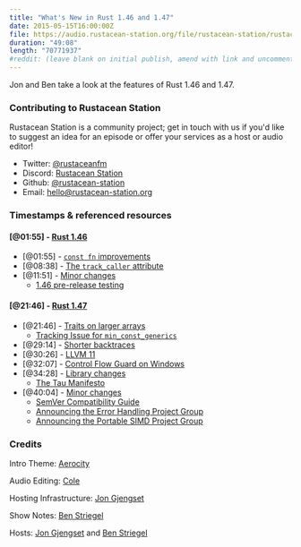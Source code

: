 ```yaml
---
title: "What's New in Rust 1.46 and 1.47"
date: 2015-05-15T16:00:00Z
file: https://audio.rustacean-station.org/file/rustacean-station/rustacean-station-e031-rust-1.46-1.47.mp3
duration: "49:08"
length: "70771937"
#reddit: (leave blank on initial publish, amend with link and uncomment this line after Reddit thread has been posted)
---
```


Jon and Ben take a look at the features of Rust 1.46 and 1.47.

### Contributing to Rustacean Station

<!-- You can probably leave this as-is -->

Rustacean Station is a community project; get in touch with us if you'd like to suggest an idea for an episode or offer your services as a host or audio editor!

 - Twitter: [@rustaceanfm](https://twitter.com/rustaceanfm)
 - Discord: [Rustacean Station](https://discord.gg/cHc3Gyc)
 - Github: [@rustacean-station](https://github.com/rustacean-station/)
 - Email: [hello@rustacean-station.org](mailto:hello@rustacean-station.org)

### Timestamps & referenced resources

#### [@01:55] - [Rust 1.46](https://blog.rust-lang.org/2020/08/27/Rust-1.46.0.html)

 - [@01:55] - [`const fn` improvements](https://blog.rust-lang.org/2020/08/27/Rust-1.46.0.html#const-fn-improvements)
 - [@08:38] - [The `track_caller` attribute](https://blog.rust-lang.org/2020/08/27/Rust-1.46.0.html#track_caller)
 - [@11:51] - [Minor changes](https://github.com/rust-lang/rust/blob/master/RELEASES.md#version-1460-2020-08-27)
     - [1.46 pre-release testing](https://blog.rust-lang.org/inside-rust/2020/08/24/1.46.0-prerelease.html)

#### [@21:46] - [Rust 1.47](https://blog.rust-lang.org/2020/10/08/Rust-1.47.html)

 - [@21:46] - [Traits on larger arrays](https://blog.rust-lang.org/2020/10/08/Rust-1.47.html#traits-on-larger-arrays)
     - [Tracking Issue for `min_const_generics`](https://github.com/rust-lang/rust/issues/74878)
 - [@29:14] - [Shorter backtraces](https://blog.rust-lang.org/2020/10/08/Rust-1.47.html#shorter-backtraces)
 - [@30:26] - [LLVM 11](https://blog.rust-lang.org/2020/10/08/Rust-1.47.html#llvm-11)
 - [@32:07] - [Control Flow Guard on Windows](https://blog.rust-lang.org/2020/10/08/Rust-1.47.html#control-flow-guard-on-windows)
 - [@34:28] - [Library changes](https://blog.rust-lang.org/2020/10/08/Rust-1.47.html#library-changes)
     - [The Tau Manifesto](https://tauday.com/tau-manifesto)
 - [@40:04] - [Minor changes](https://github.com/rust-lang/rust/blob/master/RELEASES.md#version-1470-2020-10-08)
     - [SemVer Compatibility Guide](https://doc.rust-lang.org/cargo/reference/semver.html)
     - [Announcing the Error Handling Project Group](https://blog.rust-lang.org/inside-rust/2020/09/18/error-handling-wg-announcement.html)
     - [Announcing the Portable SIMD Project Group](https://blog.rust-lang.org/inside-rust/2020/09/29/Portable-SIMD-PG.html)

<!--
In this section, leave timestamped notes of the form:

 - [@HH:MM:SS] - Topic at first timestamp
 - [@HH:MM:SS] - Topic at second timestamp
     - A link to additional material discussed during the preceding topic

-->

### Credits

Intro Theme: [Aerocity](https://twitter.com/AerocityMusic)

Audio Editing: [Cole](https://twitch.tv/refactorordie)

Hosting Infrastructure: [Jon Gjengset](https://twitter.com/jonhoo/)

Show Notes: [Ben Striegel](https://twitter.com/bstrie)

Hosts: [Jon Gjengset](https://twitter.com/jonhoo/) and [Ben Striegel](https://twitter.com/bstrie)
